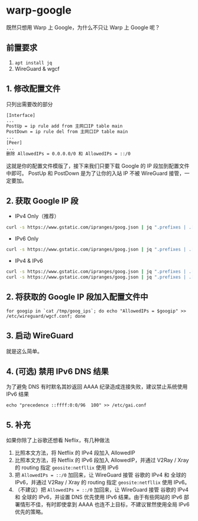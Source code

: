 # warp-google
既然只想用 Warp 上 Google，为什么不只让 Warp 上 Google 呢？

## 前置要求
1. `apt install jq`
2. WireGuard & wgcf 

## 1. 修改配置文件
只列出需要改的部分
```sh
[Interface]
...
PostUp = ip rule add from 主网口IP table main
PostDown = ip rule del from 主网口IP table main
...
[Peer]
...
删除 AllowedIPs = 0.0.0.0/0 和 AllowedIPs = ::/0
```
这就是你的配置文件模版了，接下来我们只要下载 Google 的 IP 段加到配置文件中即可。 PostUp 和 PostDown 是为了让你的入站 IP 不被 WireGuard 接管，一定要加。
## 2. 获取 Google IP 段
+ IPv4 Only（推荐）
```sh
curl -s https://www.gstatic.com/ipranges/goog.json | jq ".prefixes | .[] | .ipv4Prefix | select( . != null )" -r > /tmp/goog_ips
```
+ IPv6 Only
```sh
curl -s https://www.gstatic.com/ipranges/goog.json | jq ".prefixes | .[] | .ipv6Prefix | select( . != null )" -r > /tmp/goog_ips
```
+ IPv4 & IPv6
```sh
curl -s https://www.gstatic.com/ipranges/goog.json | jq ".prefixes | .[] | .ipv4Prefix | select( . != null )" -r > /tmp/goog_ips
curl -s https://www.gstatic.com/ipranges/goog.json | jq ".prefixes | .[] | .ipv6Prefix | select( . != null )" -r >> /tmp/goog_ips
```
## 2. 将获取的 Google IP 段加入配置文件中
```
for googip in `cat /tmp/goog_ips`; do echo "AllowedIPs = $googip" >> /etc/wireguard/wgcf.conf; done
```
## 3. 启动 WireGuard
就是这么简单。
## 4. (可选) 禁用 IPv6 DNS 结果
为了避免 DNS 有时默名其妙返回 AAAA 纪录造成连接失败，建议禁止系统使用 IPv6 结果
```
echo "precedence ::ffff:0:0/96  100" >> /etc/gai.conf
```
## 5. 补充
如果你除了上谷歌还想看 Neflix，有几种做法
1. 比照本文方法，将 Netflix 的 IPv4 段加入 AllowedIP
2. 比照本文方法，将 Netflix 的 IPv6 段加入 AllowedIP，并通过 V2Ray / Xray 的 routing 指定 `geosite:netfllix` 使用 IPv6
3. 把 `AllowedIPs = ::/0` 加回来，让 WireGuard 接管 谷歌的 IPv4 和 全球的 IPv6，并通过 V2Ray / Xray 的 routing 指定 `geosite:netfllix` 使用 IPv6。
4. （不建议）把 `AllowedIPs = ::/0` 加回来，让 WireGuard 接管 谷歌的 IPv4 和 全球的 IPv6，并设置 DNS 优先使用 IPv6 结果。由于有些网站的 IPv6 部署情形不佳，有时即使拿到 AAAA 也连不上目标，不建议冒然使用全局 IPv6 优先的策略。
